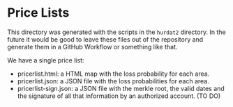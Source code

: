 # Price Lists

This directory was generated with the scripts in the `hurdat2` directory. In the future it would be good to 
leave these files out of the repository and generate them in a GitHub Workflow or something like that.

We have a single price list:
- pricerlist.html: a HTML map with the loss probability for each area.
- pricerlist.json: a JSON file with the loss probabilities for each area.
- pricerlist-sign.json: a JSON file with the merkle root, the valid dates and the signature of all that information by
                        an authorized account. (TO DO)
